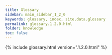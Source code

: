 ```yaml
---
title: Glossary
sidebar: main_sidebar_1_2_0
keywords: glossary, index, site.data.glossary
permalink: glossary.1.2.0.html
folder: knowledge
toc: false
---
```


{% include glossary.html version=".1.2.0.html" %}
